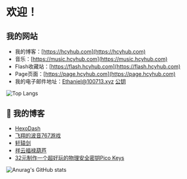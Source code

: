 # 欢迎！

## 我的网站

- 我的博客：[https://hcyhub.com](https://hcyhub.com)
- 音乐：[https://music.hcyhub.com](https://music.hcyhub.com)
- Flash收藏站：[https://flash.hcyhub.com](https://flash.hcyhub.com)
- Page页面：[https://page.hcyhub.com](https://page.hcyhub.com)
- 我的电子邮件地址：[Ethaniel@100713.xyz](mailto:Ethaniel@100713.xyz) [公钥](https://100713.xyz/.well-known/pgp-key.txt)

![Top Langs](https://github-readme-stats.vercel.app/api/top-langs/?username=2010HCY)

## 📗 我的博客
<!-- BLOG-POST-LIST:START -->
- [HexoDash](https://hcyhub.com/%E7%BC%96%E7%A8%8B/HexoDash)
- [飞翔的波音767游戏](https://hcyhub.com/%E6%B8%B8%E6%88%8F/%E9%A3%9E%E7%BF%94%E7%9A%84%E6%B3%A2%E9%9F%B3767)
- [轩辕剑](https://hcyhub.com/%E7%94%9F%E6%B4%BB%E9%9A%8F%E8%AE%B0/%E8%BD%A9%E8%BE%95%E5%89%91)
- [祥云福禄葫芦](https://hcyhub.com/%E7%94%9F%E6%B4%BB%E9%9A%8F%E8%AE%B0/%E7%A5%A5%E4%BA%91%E7%A6%8F%E7%A6%84%E8%91%AB%E8%8A%A6)
- [32元制作一个超好玩的物理安全密钥Pico Keys](https://hcyhub.com/%E7%94%9F%E6%B4%BB%E9%9A%8F%E8%AE%B0/32%E5%85%83%E5%88%B6%E4%BD%9C%E4%B8%80%E4%B8%AA%E8%B6%85%E5%A5%BD%E7%8E%A9%E7%9A%84%E7%89%A9%E7%90%86%E5%AE%89%E5%85%A8%E5%AF%86%E9%92%A5Pico%20Keys)
<!-- BLOG-POST-LIST:END -->

![Anurag's GitHub stats](https://github-readme-stats.vercel.app/api?username=2010HCY)
